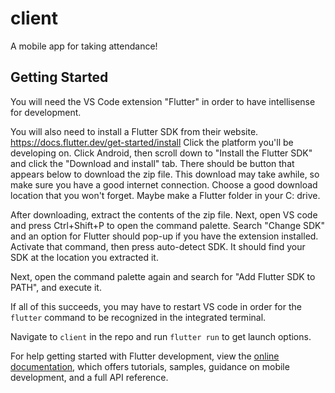 # client

A mobile app for taking attendance!

## Getting Started

You will need the VS Code extension "Flutter" in order to have intellisense for development.

You will also need to install a Flutter SDK from their website.
https://docs.flutter.dev/get-started/install
Click the platform you'll be developing on.
Click Android, then scroll down to "Install the Flutter SDK" and click the "Download and install" tab. There should be button that appears below to download the zip file. This download may take awhile, so make sure you have a good internet connection. Choose a good download location that you won't forget. Maybe make a Flutter folder in your C: drive.

After downloading, extract the contents of the zip file. Next, open VS code and press Ctrl+Shift+P to open the command palette. Search "Change SDK" and an option for Flutter should pop-up if you have the extension installed. Activate that command, then press auto-detect SDK. It should find your SDK at the location you extracted it.

Next, open the command palette again and search for "Add Flutter SDK to PATH", and execute it.

If all of this succeeds, you may have to restart VS code in order for the `flutter` command to be recognized in the integrated terminal.

Navigate to `client` in the repo and run `flutter run` to get launch options.

For help getting started with Flutter development, view the
[online documentation](https://docs.flutter.dev/), which offers tutorials,
samples, guidance on mobile development, and a full API reference.
